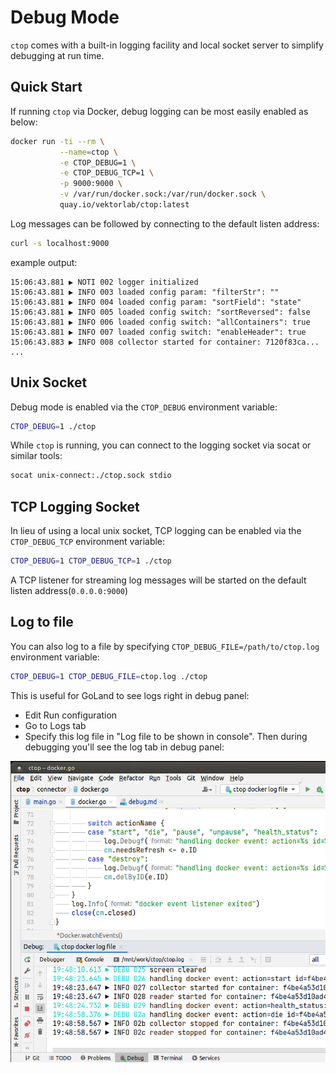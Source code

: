 # Debug Mode

`ctop` comes with a built-in logging facility and local socket server to simplify debugging at run time.

## Quick Start

If running `ctop` via Docker, debug logging can be most easily enabled as below:
```bash
docker run -ti --rm \
           --name=ctop \
           -e CTOP_DEBUG=1 \
           -e CTOP_DEBUG_TCP=1 \
           -p 9000:9000 \
           -v /var/run/docker.sock:/var/run/docker.sock \
           quay.io/vektorlab/ctop:latest
```

Log messages can be followed by connecting to the default listen address:
```bash
curl -s localhost:9000
```

example output:
```
15:06:43.881 ▶ NOTI 002 logger initialized
15:06:43.881 ▶ INFO 003 loaded config param: "filterStr": ""
15:06:43.881 ▶ INFO 004 loaded config param: "sortField": "state"
15:06:43.881 ▶ INFO 005 loaded config switch: "sortReversed": false
15:06:43.881 ▶ INFO 006 loaded config switch: "allContainers": true
15:06:43.881 ▶ INFO 007 loaded config switch: "enableHeader": true
15:06:43.883 ▶ INFO 008 collector started for container: 7120f83ca...
...
```

## Unix Socket

Debug mode is enabled via the `CTOP_DEBUG` environment variable:

```bash
CTOP_DEBUG=1 ./ctop
```

While `ctop` is running, you can connect to the logging socket via socat or similar tools:
```bash
socat unix-connect:./ctop.sock stdio
```

## TCP Logging Socket

In lieu of using a local unix socket, TCP logging can be enabled via the `CTOP_DEBUG_TCP` environment variable:

```bash
CTOP_DEBUG=1 CTOP_DEBUG_TCP=1 ./ctop
```

A TCP listener for streaming log messages will be started on the default listen address(`0.0.0.0:9000`)

## Log to file

You can also log to a file by specifying `CTOP_DEBUG_FILE=/path/to/ctop.log` environment variable:
```sh
CTOP_DEBUG=1 CTOP_DEBUG_FILE=ctop.log ./ctop
```

This is useful for GoLand to see logs right in debug panel: 
* Edit Run configuration 
* Go to Logs tab
* Specify this log file in "Log file to be shown in console".
Then during debugging you'll see the log tab in debug panel:

![Debug in GoLand](img/goland_debug.png)
